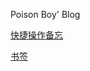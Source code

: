 Poison Boy' Blog

[快捷操作备忘](https://ztxilc.github.io/%E5%BF%AB%E6%8D%B7%E6%93%8D%E4%BD%9C%E5%A4%87%E5%BF%98)

[书签](https://ztxilc.github.io/bookmarks)